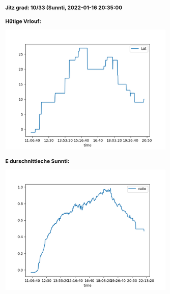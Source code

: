 ### Jitz grad: 10/33 (Sunnti, 2022-01-16 20:35:00

### Hütige Vrlouf:
![Graph](Today.png)

### E durschnittleche Sunnti:
![Graph](Sunnti.png)
